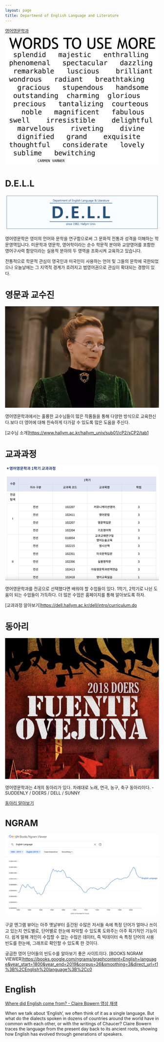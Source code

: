 ```yaml
---
layout: page
title: Departmend of English Language and Literature
---
```



[영어영문학과](https://dell.hallym.ac.kr/dell/index.do)
![영문과](https://raw.githubusercontent.com/geniee2/geniee2.github.io/master/assets/img/wd.jpg)

# D.E.L.L

![델](https://raw.githubusercontent.com/geniee2/geniee2.github.io/master/assets/img/dell.jpg)

영어영문학은 영미의 언어와 문학을 연구함으로써 그 문화적 전통과 성격을 이해하는 학문영역입니다. 미문학과 영문학, 영어학이라는 순수 학문적 분야와 교양영어를 포함한 영어구사력 함양이라는 실용적 분야의 두 영역을 조화시켜 교육하고 있습니다.

전통적으로 학문적 관심이 영국인과 미국인이 사용하는 언어 및 그들의 문학에 국한되었으나 오늘날에는 그 지역적 경계가 흐려지고 범영어권으로 관심이 확대되는 경향이 있다.


# 영문과 교수진

![교수님](https://raw.githubusercontent.com/geniee2/geniee2.github.io/master/assets/img/hp2.jpg)


영어영문학과에서는 훌륭한 교수님들이 많은 작품들을 통해 다양한 방식으로 교육한신다.보다 더 영어에 대해 친숙하게 다가갈 수 있도록 많은 도움을 주신다.

[교수님 소개]https://www.hallym.ac.kr/hallym_univ/sub01/cP2/sCP2/tab1


# 교과과정

![교과과정](https://raw.githubusercontent.com/geniee2/geniee2.github.io/master/assets/img/course.jpg)


영어영문학과를 전공으로 선택했다면 배워야 할 수업들이 있다. 1학기, 2학기로 나뉜 도움이 되는 수업들이 가득하다. 더 많은 수업은 홈페이지를 통해 알아보도록 하자.

[교과과정 알아보기]https://dell.hallym.ac.kr/dell/intro/curriculum.do


# 동아리
![동아리](https://raw.githubusercontent.com/geniee2/geniee2.github.io/master/assets/img/do.jpg)

영어영문학과는 4개의 동아리가 있다. 차례대로 노래, 연극, 농구, 축구 동아리이다. -SUDDENLY / DOERS / DELL / SUNNY

[동아리 알아보기](https://dell.hallym.ac.kr/dell/circle/suddenly.do)

# NGRAM
![엔그램](https://raw.githubusercontent.com/geniee2/geniee2.github.io/master/assets/img/el.jpg)

구글 엔그램 뷰어는 아주 옛날부터 출간된 수많은 저서들 속에 특정 단어가 얼마나 쓰이고 있는지 연도별로, 단어별로 한눈에 파악할 수 있도록 도와주는 아주 획기적인 기능이다. 쉽게 말해 개인이 수집할 수 없는 수많은 데이터, 즉 빅데이터 속 특정 단어의 사용 빈도를 한눈에, 그래프로 확인할 수 있도록 한 것이다.

궁금한 영어 단어들의 빈도수를 알아보기 좋은 사이트이다.
[BOOKS NGRAM VIEWER]https://books.google.com/ngrams/graphcontent=English+language&year_start=1800&year_end=2019&corpus=26&smoothing=3&direct_url=t1%3B%2CEnglish%20language%3B%2Cc0

# English

[Where did English come from? - Claire Bowern 영상 재생](https://youtu.be/YEaSxhcns7Y)

When we talk about ‘English’, we often think of it as a single language. But what do the dialects spoken in dozens of countries around the world have in common with each other, or with the writings of Chaucer? Claire Bowern traces the language from the present day back to its ancient roots, showing how English has evolved through generations of speakers.


